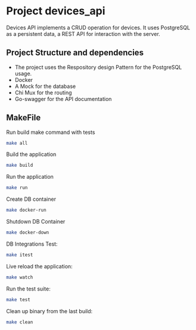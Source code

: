 # Project devices_api

Devices API implements a CRUD operation for devices. It uses PostgreSQL as a persistent data, a REST API for interaction with the server.

## Project Structure and dependencies

- The project uses the Respository design Pattern for the PostgreSQL usage.
- Docker 
- A Mock for the database
- Chi Mux for the routing
- Go-swagger for the API documentation



## MakeFile

Run build make command with tests
```bash
make all
```

Build the application
```bash
make build
```

Run the application
```bash
make run
```
Create DB container
```bash
make docker-run
```

Shutdown DB Container
```bash
make docker-down
```

DB Integrations Test:
```bash
make itest
```

Live reload the application:
```bash
make watch
```

Run the test suite:
```bash
make test
```

Clean up binary from the last build:
```bash
make clean
```
